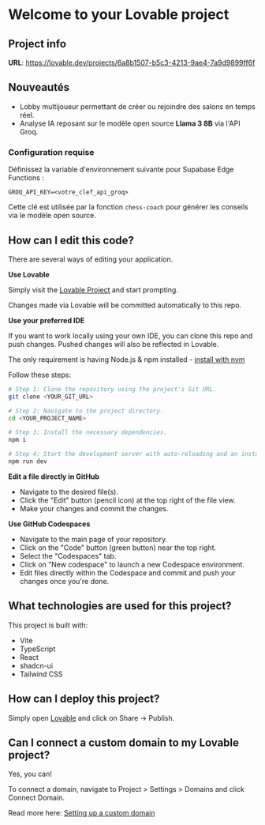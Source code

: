 # Welcome to your Lovable project

## Project info

**URL**: https://lovable.dev/projects/6a8b1507-b5c3-4213-9ae4-7a9d9899ff6f

## Nouveautés

- Lobby multijoueur permettant de créer ou rejoindre des salons en temps réel.
- Analyse IA reposant sur le modèle open source **Llama 3 8B** via l'API Groq.

### Configuration requise

Définissez la variable d'environnement suivante pour Supabase Edge Functions :

```
GROQ_API_KEY=<votre_clef_api_groq>
```

Cette clé est utilisée par la fonction `chess-coach` pour générer les conseils via le modèle open source.

## How can I edit this code?

There are several ways of editing your application.

**Use Lovable**

Simply visit the [Lovable Project](https://lovable.dev/projects/6a8b1507-b5c3-4213-9ae4-7a9d9899ff6f) and start prompting.

Changes made via Lovable will be committed automatically to this repo.

**Use your preferred IDE**

If you want to work locally using your own IDE, you can clone this repo and push changes. Pushed changes will also be reflected in Lovable.

The only requirement is having Node.js & npm installed - [install with nvm](https://github.com/nvm-sh/nvm#installing-and-updating)

Follow these steps:

```sh
# Step 1: Clone the repository using the project's Git URL.
git clone <YOUR_GIT_URL>

# Step 2: Navigate to the project directory.
cd <YOUR_PROJECT_NAME>

# Step 3: Install the necessary dependencies.
npm i

# Step 4: Start the development server with auto-reloading and an instant preview.
npm run dev
```

**Edit a file directly in GitHub**

- Navigate to the desired file(s).
- Click the "Edit" button (pencil icon) at the top right of the file view.
- Make your changes and commit the changes.

**Use GitHub Codespaces**

- Navigate to the main page of your repository.
- Click on the "Code" button (green button) near the top right.
- Select the "Codespaces" tab.
- Click on "New codespace" to launch a new Codespace environment.
- Edit files directly within the Codespace and commit and push your changes once you're done.

## What technologies are used for this project?

This project is built with:

- Vite
- TypeScript
- React
- shadcn-ui
- Tailwind CSS

## How can I deploy this project?

Simply open [Lovable](https://lovable.dev/projects/6a8b1507-b5c3-4213-9ae4-7a9d9899ff6f) and click on Share -> Publish.

## Can I connect a custom domain to my Lovable project?

Yes, you can!

To connect a domain, navigate to Project > Settings > Domains and click Connect Domain.

Read more here: [Setting up a custom domain](https://docs.lovable.dev/tips-tricks/custom-domain#step-by-step-guide)
